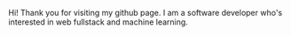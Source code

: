 Hi! Thank you for visiting my github page. I am a software developer who's interested in web fullstack and machine learning.
